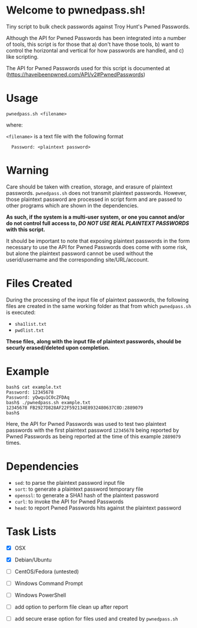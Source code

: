 # Welcome to pwnedpass.sh!

Tiny script to bulk check passwords against Troy Hunt's Pwned Passwords.

Although the API for Pwned Passwords has been integrated into a number of
tools, this script is for those that a) don't have those tools, b) want to
control the horizontal and vertical for how passwords are handled, and c)
like scripting.

The API for Pwned Passwords used for this script is documented at
(https://haveibeenpwned.com/API/v2#PwnedPasswords)

# Usage

```
pwnedpass.sh <filename>
```

where:

  `<filename>` is a text file with the following format

```
  Password: <plaintext password>
```

# Warning

Care should be taken with creation, storage, and erasure of plaintext
passwords. `pwnedpass.sh` does not transmit plaintext passwords. However, those
plaintext password are processed in script form and are passed to other
programs which are shown in the dependencies.

**As such, if the system is a multi-user system, or one you cannot and/or do
not control full access to, _DO NOT USE REAL PLAINTEXT PASSWORDS_ with this
script.**

It should be important to note that exposing plaintext passwords in the form
necessary to use the API for Pwned Passwords does come with some risk, but
alone the plaintext password cannot be used without the userid/username and
the corresponding site/URL/account.

# Files Created

During the processing of the input file of plaintext passwords, the following files are created in the same working folder as that from which `pwnedpass.sh` is executed:

- `sha1list.txt`
- `pwdlist.txt`

**These files, along with the input file of plaintext passwords, should be securly erased/deleted upon completion.**

# Example

```
bash$ cat example.txt 
Password: 12345678
Password: yQwqu1C0cZFDAq
bash$ ./pwnedpass.sh example.txt 
12345678 FB2927D828AF22F592134E8932480637C0D:2889079
bash$ 
```

Here, the API for Pwned Passwords was used to test two plaintext passwords with the first plaintext password `12345678` being reported by Pwned Passwords as being reported at the time of this example `2889079` times.


# Dependencies

- `sed`: to parse the plaintext password input file
- `sort`: to generate a plaintext password temporary file
- `openssl`: to generate a SHA1 hash of the plaintext password
- `curl`: to invoke the API for Pwned Passwords
- `head`: to report Pwned Passwords hits against the plaintext password


# Task Lists
- [x] OSX
- [x] Debian/Ubuntu
- [ ] CentOS/Fedora (untested)
- [ ] Windows Command Prompt
- [ ] Windows PowerShell
- [ ] add option to perform file clean up after report
- [ ] add secure erase option for files used and created by `pwnedpass.sh`

